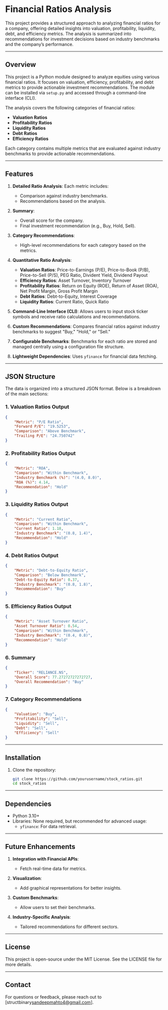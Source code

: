 # Financial Ratios Analysis

This project provides a structured approach to analyzing financial ratios for a company, offering detailed insights into valuation, profitability, liquidity, debt, and efficiency metrics. The analysis is summarized into recommendations for investment decisions based on industry benchmarks and the company’s performance.

---

## **Overview**

This project is a Python module designed to analyze equities using various financial ratios. It focuses on valuation, efficiency, profitability, and debt metrics to provide actionable investment recommendations. The module can be installed via `setup.py` and accessed through a command-line interface (CLI).

The analysis covers the following categories of financial ratios:

- **Valuation Ratios**
- **Profitability Ratios**
- **Liquidity Ratios**
- **Debt Ratios**
- **Efficiency Ratios**

Each category contains multiple metrics that are evaluated against industry benchmarks to provide actionable recommendations.

---

## **Features**

1. **Detailed Ratio Analysis**: Each metric includes:
   - Comparison against industry benchmarks.
   - Recommendations based on the analysis.

2. **Summary**:
   - Overall score for the company.
   - Final investment recommendation (e.g., Buy, Hold, Sell).

3. **Category Recommendations**:
   - High-level recommendations for each category based on the metrics.

4. **Quantitative Ratio Analysis**:
   - **Valuation Ratios**: Price-to-Earnings (P/E), Price-to-Book (P/B), Price-to-Sell (P/S), PEG Ratio, Divident Yield, Dividend Payout
   - **Efficiency Ratios**: Asset Turnover, Inventory Turnover
   - **Profitability Ratios**: Return on Equity (ROE), Return of Asset (ROA), Net Profit Margin, Gross Profit Margin
   - **Debt Ratios**: Debt-to-Equity, Interest Coverage
   - **Liquidity Ratios**: Current Ratio, Quick Ratio
5. **Command-Line Interface (CLI)**: Allows users to input stock ticker symbols and receive ratio calculations and recommendations.
6. **Custom Recommendations**: Compares financial ratios against industry benchmarks to suggest "Buy," "Hold," or "Sell."
7. **Configurable Benchmarks**: Benchmarks for each ratio are stored and managed centrally using a configuration file structure.
8. **Lightweight Dependencies**: Uses `yfinance` for financial data fetching.

---

## **JSON Structure**

The data is organized into a structured JSON format. Below is a breakdown of the main sections:

### **1. Valuation Ratios Output**

```json
{
    "Metric": "P/E Ratio",
    "Forward P/E": "19.5253",
    "Comparison": "Above Benchmark",
    "Trailing P/E": "24.750742"
}
```

### **2. Profitability Ratios Output**

```json
{
    "Metric": "ROA",
    "Comparison": "Within Benchmark",
    "Industry Benchmark (%)": "(4.0, 8.0)",
    "ROA (%)": 4.14,
    "Recommendation": "Hold"
}
```

### **3. Liquidity Ratios Output**

```json
{
    "Metric": "Current Ratio",
    "Comparison": "Within Benchmark",
    "Current Ratio": 1.18,
    "Industry Benchmark": "(0.8, 1.4)",
    "Recommendation": "Hold"
}
```

### **4. Debt Ratios Output**

```json
{
    "Metric": "Debt-to-Equity Ratio",
    "Comparison": "Below Benchmark",
    "Debt-to-Equity Ratio": 0.37,
    "Industry Benchmark": "(0.8, 1.8)",
    "Recommendation": "Buy"
}
```

### **5. Efficiency Ratios Output**

```json
{
    "Metric": "Asset Turnover Ratio",
    "Asset Turnover Ratio": 0.54,
    "Comparison": "Within Benchmark",
    "Industry Benchmark": "(0.4, 0.8)",
    "Recommendation": "Hold"
}
```

### **6. Summary**

```json
{
    "Ticker": "RELIANCE.NS",
    "Overall Score": 77.27272727272727,
    "Overall Recommendation": "Buy"
}
```

### **7. Category Recommendations**

```json
{
    "Valuation": "Buy",
    "Profitability": "Sell",
    "Liquidity": "Sell",
    "Debt": "Sell",
    "Efficiency": "Sell"
}
```

---
## Installation

1. Clone the repository:
   ```bash
   git clone https://github.com/yourusername/stock_ratios.git
   cd stock_ratios

---

## **Dependencies**

- Python 3.10+
- Libraries: None required, but recommended for advanced usage:
  - `yfinance`: For data retrieval.

---

## **Future Enhancements**

1. **Integration with Financial APIs**:
   - Fetch real-time data for metrics.

2. **Visualization**:
   - Add graphical representations for better insights.

3. **Custom Benchmarks**:
   - Allow users to set their benchmarks.

4. **Industry-Specific Analysis**:
   - Tailored recommendations for different sectors.

---

## **License**

This project is open-source under the MIT License. See the LICENSE file for more details.

---

## **Contact**

For questions or feedback, please reach out to [structbinary<sandeepmahto4@gmail.com>].

